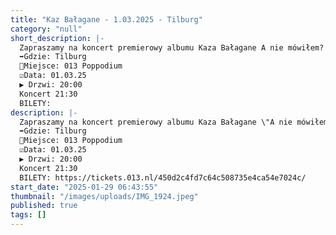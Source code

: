 ```yaml
---
title: "Kaz Bałagane - 1.03.2025 - Tilburg"
category: "null"
short_description: |-
  Zapraszamy na koncert premierowy albumu Kaza Bałagane A nie mówiłem? w Holandii!
  ➡️Gdzie: Tilburg
  📍Miejsce: 013 Poppodium
  ☑️Data: 01.03.25
  ▶️ Drzwi: 20:00
  Koncert 21:30
  BILETY:
description: |-
  Zapraszamy na koncert premierowy albumu Kaza Bałagane \"A nie mówiłem?\" w Holandii!
  ➡️Gdzie: Tilburg
  📍Miejsce: 013 Poppodium
  ☑️Data: 01.03.25
  ▶️ Drzwi: 20:00
  Koncert 21:30
  BILETY: https://tickets.013.nl/450d2c4fd7c64c508735e4ca54e7024c/
start_date: "2025-01-29 06:43:55"
thumbnail: "/images/uploads/IMG_1924.jpeg"
published: true
tags: []
---
```

